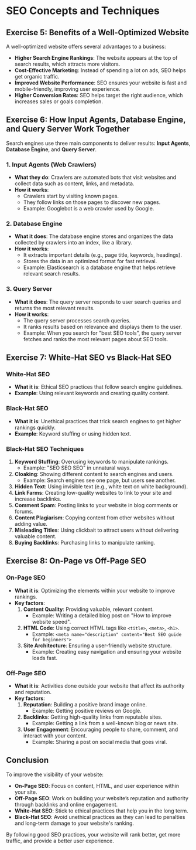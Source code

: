 # SEO Concepts and Techniques

## Exercise 5: Benefits of a Well-Optimized Website

A well-optimized website offers several advantages to a business:

- **Higher Search Engine Rankings**: The website appears at the top of search results, which attracts more visitors. 
- **Cost-Effective Marketing**: Instead of spending a lot on ads, SEO helps get organic traffic.
- **Improved Website Performance**: SEO ensures your website is fast and mobile-friendly, improving user experience.
- **Higher Conversion Rates**: SEO helps target the right audience, which increases sales or goals completion.

## Exercise 6: How Input Agents, Database Engine, and Query Server Work Together

Search engines use three main components to deliver results: **Input Agents**, **Database Engine**, and **Query Server**.

### 1. Input Agents (Web Crawlers)
- **What they do**: Crawlers are automated bots that visit websites and collect data such as content, links, and metadata.
- **How it works**: 
  - Crawlers start by visiting known pages.
  - They follow links on those pages to discover new pages.
  - Example: Googlebot is a web crawler used by Google.

### 2. Database Engine
- **What it does**: The database engine stores and organizes the data collected by crawlers into an index, like a library.
- **How it works**: 
  - It extracts important details (e.g., page title, keywords, headings).
  - Stores the data in an optimized format for fast retrieval.
  - Example: Elasticsearch is a database engine that helps retrieve relevant search results.

### 3. Query Server
- **What it does**: The query server responds to user search queries and returns the most relevant results.
- **How it works**: 
  - The query server processes search queries.
  - It ranks results based on relevance and displays them to the user.
  - Example: When you search for "best SEO tools", the query server fetches and ranks the most relevant pages about SEO tools.

## Exercise 7: White-Hat SEO vs Black-Hat SEO

### White-Hat SEO
- **What it is**: Ethical SEO practices that follow search engine guidelines.
- **Example**: Using relevant keywords and creating quality content.

### Black-Hat SEO
- **What it is**: Unethical practices that trick search engines to get higher rankings quickly.
- **Example**: Keyword stuffing or using hidden text.

### Black-Hat SEO Techniques
1. **Keyword Stuffing**: Overusing keywords to manipulate rankings.
   - Example: "SEO SEO SEO" in unnatural ways.
2. **Cloaking**: Showing different content to search engines and users.
   - Example: Search engines see one page, but users see another.
3. **Hidden Text**: Using invisible text (e.g., white text on white background).
4. **Link Farms**: Creating low-quality websites to link to your site and increase backlinks.
5. **Comment Spam**: Posting links to your website in blog comments or forums.
6. **Content Plagiarism**: Copying content from other websites without adding value.
7. **Misleading Titles**: Using clickbait to attract users without delivering valuable content.
8. **Buying Backlinks**: Purchasing links to manipulate ranking.

## Exercise 8: On-Page vs Off-Page SEO

### On-Page SEO
- **What it is**: Optimizing the elements within your website to improve rankings.
- **Key factors**:
  1. **Content Quality**: Providing valuable, relevant content.
     - Example: Writing a detailed blog post on "How to improve website speed".
  2. **HTML Code**: Using correct HTML tags like `<title>`, `<meta>`, `<h1>`.
     - Example: `<meta name="description" content="Best SEO guide for beginners">`
  3. **Site Architecture**: Ensuring a user-friendly website structure.
     - Example: Creating easy navigation and ensuring your website loads fast.

### Off-Page SEO
- **What it is**: Activities done outside your website that affect its authority and reputation.
- **Key factors**:
  1. **Reputation**: Building a positive brand image online.
     - Example: Getting positive reviews on Google.
  2. **Backlinks**: Getting high-quality links from reputable sites.
     - Example: Getting a link from a well-known blog or news site.
  3. **User Engagement**: Encouraging people to share, comment, and interact with your content.
     - Example: Sharing a post on social media that goes viral.

## Conclusion

To improve the visibility of your website:
- **On-Page SEO**: Focus on content, HTML, and user experience within your site.
- **Off-Page SEO**: Work on building your website’s reputation and authority through backlinks and online engagement.
- **White-Hat SEO**: Stick to ethical practices that help you in the long term.
- **Black-Hat SEO**: Avoid unethical practices as they can lead to penalties and long-term damage to your website's ranking.

By following good SEO practices, your website will rank better, get more traffic, and provide a better user experience.

